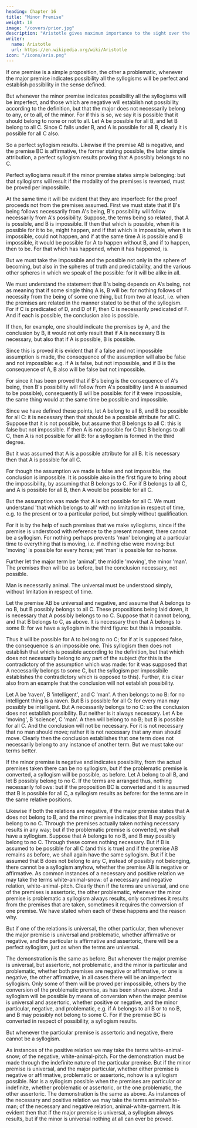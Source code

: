 ```yaml
---
heading: Chapter 16
title: "Minor Premise"
weight: 18
image: "/covers/prior.jpg"
description: "Aristotle gives maximum importance to the sight over the other senses"
writer:
  name: Aristotle 
  url: https://en.wikipedia.org/wiki/Aristotle
icon: "/icons/aris.png"
---
```




If one premise is a simple proposition, the other a problematic, whenever the major premise
indicates possibility all the syllogisms will be perfect and establish possibility in the sense
defined.

But whenever the minor premise indicates possibility all the syllogisms will be imperfect, and those which are negative will establish not possibility according to the definition, but that the major does not necessarily belong to any, or to all, of the minor. For if this is so, we
say it is possible that it should belong to none or not to all. Let A be possible for all B, and let B belong to all C. Since C falls under B, and A is possible for all B, clearly it is possible for all C also. 

So a perfect syllogism results. Likewise if the premise AB is negative, and the premise BC is affirmative, the former stating possible, the latter simple attribution, a perfect syllogism results proving that A possibly belongs to no C.


Perfect syllogisms result if the minor premise states simple belonging: but that syllogisms will result if the modality of the premises is reversed, must be proved per impossibile.

At the same time it will be evident that they are imperfect: for the proof proceeds not from the premises assumed. First we must state that if B's being follows necessarily from A's being, B's possibility will follow necessarily from A's possibility. Suppose, the terms being so related, that A is possible, and B is impossible. If then that which is possible, when it is possible for it to be, might happen, and if that which is impossible, when it is impossible, could not happen, and if at the same time A is possible and B impossible, it would be possible for A to happen without B, and if to happen, then to be. For that which has happened, when it has happened, is. 

But we must take the impossible and the possible not only in the sphere of becoming, but also in the spheres of truth and predictability, and the various other spheres in which we speak of the possible: for it will be alike in all.

We must understand the statement that B's being depends on A's being, not as meaning that if some single thing A is, B will be: for nothing follows of necessity from the being of some one thing, but from two at least, i.e. when the premises are related in the manner stated to be that of the syllogism. For if C is predicated of D, and D of F, then C is necessarily predicated of F. And if each is possible, the conclusion also is possible. 

If then, for example, one should indicate the premises by A, and the conclusion by B, it would not only result that if A is necessary B is necessary, but also that if A is possible, B is possible.

Since this is proved it is evident that if a false and not impossible assumption is made, the consequence of the assumption will also be false and not impossible: e.g. if A is false, but not
impossible, and if B is the consequence of A, B also will be false but not impossible. 

For since it has been proved that if B's being is the consequence of A's being, then B's possibility will follow from A's possibility (and A is assumed to be possible), consequently B will be possible: for if it were impossible, the same thing would at the same time be possible and impossible. 

Since we have defined these points, let A belong to all B, and B be possible for all C: it is necessary then that should be a possible attribute for all C. Suppose that it is not possible, but assume that B belongs to all C: this is false but not impossible. If then A is not possible for C but B belongs to all C, then A is not possible for all B: for a syllogism is formed in the third degree.

But it was assumed that A is a possible attribute for all B. It is necessary then that A is possible for all C.

For though the assumption we made is false and not impossible, the conclusion is 
impossible. It is possible also in the first figure to bring about the impossibility, by assuming that B belongs to C. For if B belongs to all C, and A is possible for all B, then A would be possible for all C.

But the assumption was made that A is not possible for all C.
We must understand 'that which belongs to all' with no limitation in respect of time, e.g. to the
present or to a particular period, but simply without qualification. 

For it is by the help of such premises that we make syllogisms, since if the premise is understood with reference to the present moment, there cannot be a syllogism. For nothing perhaps prevents 'man' belonging at a particular time to everything that is moving, i.e. if nothing else were moving: but 'moving' is possible for every horse; yet 'man' is possible for no horse.

Further let the major term be 'animal', the middle 'moving', the minor 'man'. The premises then will be as before, but the conclusion necessary, not possible.

Man is necessarily animal. The universal must be understood simply, without limitation in respect of time. 

Let the premise AB be universal and negative, and assume that A belongs to no B, but B
possibly belongs to all C. These propositions being laid down, it is necessary that A possibly
belongs to no C. Suppose that it cannot belong, and that B belongs to C, as above. It is necessary
then that A belongs to some B: for we have a syllogism in the third figure: but this is impossible.

Thus it will be possible for A to belong to no C; for if at is supposed false, the consequence is an impossible one. This syllogism then does not establish that which is possible according to the
definition, but that which does not necessarily belong to any part of the subject (for this is the
contradictory of the assumption which was made: for it was supposed that A necessarily belongs
to some C, but the syllogism per impossibile establishes the contradictory which is opposed to
this). Further, it is clear also from an example that the conclusion will not establish possibility.

Let A be 'raven', B 'intelligent', and C 'man'. A then belongs to no B: for no intelligent thing is a raven. But B is possible for all C: for every man may possibly be intelligent. But A necessarily
belongs to no C: so the conclusion does not establish possibility. But neither is it always
necessary. Let A be 'moving', B 'science', C 'man'. A then will belong to no B; but B is possible
for all C. And the conclusion will not be necessary. For it is not necessary that no man should
move; rather it is not necessary that any man should move. Clearly then the conclusion
establishes that one term does not necessarily belong to any instance of another term. But we
must take our terms better.

If the minor premise is negative and indicates possibility, from the actual premises taken there
can be no syllogism, but if the problematic premise is converted, a syllogism will be possible, as
before. Let A belong to all B, and let B possibly belong to no C. If the terms are arranged thus,
nothing necessarily follows: but if the proposition BC is converted and it is assumed that B is
possible for all C, a syllogism results as before: for the terms are in the same relative positions.

Likewise if both the relations are negative, if the major premise states that A does not belong to
B, and the minor premise indicates that B may possibly belong to no C. Through the premises
actually taken nothing necessary results in any way; but if the problematic premise is converted,
we shall have a syllogism. Suppose that A belongs to no B, and B may possibly belong to no C.
Through these comes nothing necessary. But if B is assumed to be possible for all C (and this is
true) and if the premise AB remains as before, we shall again have the same syllogism. But if it
be assumed that B does not belong to any C, instead of possibly not belonging, there cannot be a
syllogism anyhow, whether the premise AB is negative or affirmative. As common instances of a
necessary and positive relation we may take the terms white-animal-snow: of a necessary and 
negative relation, white-animal-pitch. Clearly then if the terms are universal, and one of the
premises is assertoric, the other problematic, whenever the minor premise is problematic a
syllogism always results, only sometimes it results from the premises that are taken, sometimes it
requires the conversion of one premise. We have stated when each of these happens and the
reason why.

But if one of the relations is universal, the other particular, then whenever the major premise is universal and problematic, whether affirmative or negative, and the particular is
affirmative and assertoric, there will be a perfect syllogism, just as when the terms are universal.

The demonstration is the same as before. But whenever the major premise is universal, but
assertoric, not problematic, and the minor is particular and problematic, whether both premises
are negative or affirmative, or one is negative, the other affirmative, in all cases there will be an imperfect syllogism. Only some of them will be proved per impossibile, others by the conversion of the problematic premise, as has been shown above. And a syllogism will be possible by means of conversion when the major premise is universal and assertoric, whether positive or negative, and the minor particular, negative, and problematic, e.g. if A belongs to all B or to no B, and B may possibly not belong to some C. For if the premise BC is converted in respect of possibility, a syllogism results.

But whenever the particular premise is assertoric and negative, there cannot be
a syllogism.

As instances of the positive relation we may take the terms white-animal-snow; of
the negative, white-animal-pitch. For the demonstration must be made through the indefinite
nature of the particular premise. But if the minor premise is universal, and the major particular,
whether either premise is negative or affirmative, problematic or assertoric, nohow is a syllogism
possible. Nor is a syllogism possible when the premises are particular or indefinite, whether
problematic or assertoric, or the one problematic, the other assertoric. The demonstration is the
same as above. As instances of the necessary and positive relation we may take the terms animalwhite-man; of the necessary and negative relation, animal-white-garment. It is evident then that if the major premise is universal, a syllogism always results, but if the minor is universal nothing at all can ever be proved.


